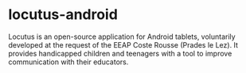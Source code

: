 # locutus-android
Locutus is an open-source application for Android tablets, voluntarily developed at the request of the EEAP Coste Rousse (Prades le Lez). It provides handicapped children and teenagers with a tool to improve communication with their educators.
